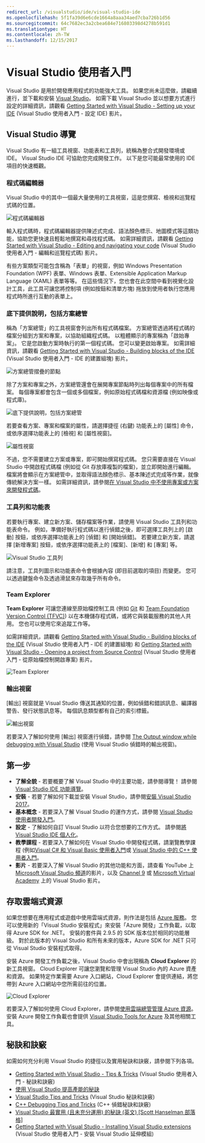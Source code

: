 ```yaml
---
redirect_url: /visualstudio/ide/visual-studio-ide
ms.openlocfilehash: 5f1fa39d6e6cde1664a8aaa34aed7cba726b1d56
ms.sourcegitcommit: 64c7682ec3a2cbea684e716803398d4278b591d1
ms.translationtype: HT
ms.contentlocale: zh-TW
ms.lasthandoff: 12/15/2017
---
```

# <a name="get-started-with-visual-studio"></a>Visual Studio 使用者入門
Visual Studio 是用於開發應用程式的功能強大工具。 如果您尚未這麼做，請繼續進行，並下載和安裝 [Visual Studio](https://www.visualstudio.com/vs/)。 如需下載 Visual Studio 並以想要方式進行設定的詳細資訊，請觀看 [Getting Started with Visual Studio - Setting up your IDE](https://www.youtube.com/watch?v=xLCedknQkN0&list=PLReL099Y5nRfw6VNvzMkv0sabT2crbSpK&index=1) (Visual Studio 使用者入門 - 設定 IDE) 影片。

## <a name="visual-studio-tour"></a>Visual Studio 導覽
Visual Studio 有一組工具視窗、功能表和工具列，統稱為整合式開發環境或 IDE。 Visual Studio IDE 可協助您完成開發工作。 以下是您可能最常使用的 IDE 項目的快速概觀。

### <a name="code-editor"></a>程式碼編輯器
Visual Studio 中的其中一個最大量使用的工具視窗，這是您撰寫、檢視和巡覽程式碼的位置。

![程式碼編輯器](../ide/media/VSIDE_CodeWindow.png)

輸入程式碼時，程式碼編輯器提供陳述式完成、語法顏色標示、地圖模式等這類功能，協助您更快速且輕鬆地撰寫和尋找程式碼。 如需詳細資訊，請觀看 [Getting Started with Visual Studio - Editing and navigating your code](https://www.youtube.com/watch?v=4glwwioCVjA&list=PLReL099Y5nRfw6VNvzMkv0sabT2crbSpK&index=5) (Visual Studio 使用者入門 - 編輯和巡覽程式碼) 影片。

有些方案類型可能包含稱為「表單」的視窗，例如 Windows Presentation Foundation (WPF) 表單、Windows 表單、Extensible Application Markup Language (XAML) 表單等等。 在這些情況下，您也會在此空間中看到視覺化設計工具，此工具可讓您將控制項 (例如按鈕和清單方塊) 拖放到使用者執行您應用程式時所進行互動的表單上。

### <a name="solution-explorer"></a>底下提供說明，包括方案總管
稱為「方案總管」的工具視窗會列出所有程式碼檔案。 方案總管透過將程式碼的檔案分組到方案和專案，以協助組織程式碼。 以粗體顯示的專案稱為「啟始專案」。 它是您啟動方案時執行的第一個程式碼。 您可以變更啟始專案。 如需詳細資訊，請觀看 [Getting Started with Visual Studio - Building blocks of the IDE](https://www.youtube.com/watch?v=JHc3_gsCmZg&index=2&list=PLReL099Y5nRfw6VNvzMkv0sabT2crbSpK) (Visual Studio 使用者入門 - IDE 的建置組塊) 影片。

![方案總管摺疊的節點](../ide/media/VSIDE_SolutionExplorer2_callouts.png)

 除了方案和專案之外，方案總管還會在展開專案節點時列出每個專案中的所有檔案。 每個專案都會包含一個或多個檔案，例如原始程式碼檔和資源檔 (例如映像或程式庫)。

![底下提供說明，包括方案總管](../ide/media/VSIDE_SolutionExplorer3.png)

若要查看方案、專案和檔案的屬性，請選擇捷徑 (右鍵) 功能表上的 [屬性] 命令，或依序選擇功能表上的 [檢視] 和 [屬性視窗]。

![屬性視窗](../ide/media/VSIDE_SolutionExplorer4.png)

不過，您不需要建立方案或專案，即可開始撰寫程式碼。 您只需要直接在 Visual Studio 中開啟程式碼檔 (例如從 Git 存放庫複製的檔案)，並立即開始進行編輯。 檔案將會顯示在方案總管中，並取得語法顏色標示、基本陳述式完成等作業，就像傳統解決方案一樣。 如需詳細資訊，請參閱[在 Visual Studio 中不使用專案或方案來開發程式碼](../ide/develop-code-in-visual-studio-without-projects-or-solutions.md)。

### <a name="toolbar-and-menus"></a>工具列和功能表
若要執行專案、建立新方案、儲存檔案等作業，請使用 Visual Studio 工具列和功能表命令。 例如，準備好執行程式碼以進行偵錯之後，即可選擇工具列上的 [啟動] 按鈕，或依序選擇功能表上的 [偵錯] 和 [開始偵錯]。 若要建立新方案，請選擇 [新增專案] 按鈕，或依序選擇功能表上的 [檔案]、[新增] 和 [專案] 等。

![Visual Studio 工具列](../ide/media/VSIDE_SolutionExplorer5_callouts.png)

請注意，工具列圖示和功能表命令會根據內容 (即目前選取的項目) 而變更。 您可以透過鍵盤命令及透過滑鼠來存取幾乎所有命令。

### <a name="team-explorer"></a>Team Explorer
**Team Explorer** 可讓您連線至原始檔控制工具 (例如 [Git](https://git-scm.com/) 和 [Team Foundation Version Control (TFVC)](https://www.visualstudio.com/en-us/docs/tfvc/overview)) 以在本機儲存程式碼，或將它與裝載服務的其他人共用。 您也可以使用它來追蹤工作等。

如需詳細資訊，請觀看 [Getting Started with Visual Studio - Building blocks of the IDE](https://www.youtube.com/watch?v=JHc3_gsCmZg&index=2&list=PLReL099Y5nRfw6VNvzMkv0sabT2crbSpK) (Visual Studio 使用者入門 - IDE 的建置組塊) 和 [Getting Started with Visual Studio - Opening a project from Source Control](https://www.youtube.com/watch?v=pc9vX_4RGV4&list=PLReL099Y5nRfw6VNvzMkv0sabT2crbSpK&index=3) (Visual Studio 使用者入門 - 從原始檔控制開啟專案) 影片。

![Team Explorer](../ide/media/TeamExplorer.png)

### <a name="output-window"></a>輸出視窗
[輸出] 視窗就是 Visual Studio 傳送其通知的位置，例如偵錯和錯誤訊息、編譯器警告、發行狀態訊息等。 每個訊息類型都有自己的索引標籤。

![輸出視窗](../ide/media/VSIDE_OutputWindow.png)

若要深入了解如何使用 [輸出] 視窗進行偵錯，請參閱 [The Output window while debugging with Visual Studio](https://blogs.msdn.microsoft.com/visualstudioalm/2015/02/09/the-output-window-while-debugging-with-visual-studio/) (使用 Visual Studio 偵錯時的輸出視窗)。

## <a name="first-steps"></a>第一步
- **了解全貌** - 若要概要了解 Visual Studio 中的主要功能，請參閱導覽！ 請參閱 [Visual Studio IDE 功能導覽](../ide/visual-studio-ide.md)。
- **安裝** - 若要了解如何下載並安裝 Visual Studio，請參閱[安裝 Visual Studio 2017](../install/install-visual-studio.md)。
- **基本概念** - 若要深入了解 Visual Studio 的運作方式，請參閱 [Visual Studio 使用者開發入門](../ide/get-started-developing-with-visual-studio.md)。
- **設定** - 了解如何自訂 Visual Studio 以符合您想要的工作方式。 請參閱[將 Visual Studio IDE 個人化](../ide/personalizing-the-visual-studio-ide.md)。
- **教學課程** - 若要深入了解如何在 Visual Studio 中開發程式碼，請瀏覽教學課程 (例如[Visual C# 和 Visual Basic 使用者入門](../ide/getting-started-with-visual-csharp-and-visual-basic.md)或 [Visual Studio 中的 C++ 使用者入門](../ide/getting-started-with-cpp-in-visual-studio.md)。
- **影片** - 若要深入了解 Visual Studio 的其他功能和方面，請查看 YouTube 上 [Microsoft Visual Studio 頻道](https://www.youtube.com/user/VisualStudio/videos)的影片，以及 [Channel 9](https://channel9.msdn.com/Tags/visual+studio) 或 [Microsoft Virtual Academy](https://mva.microsoft.com/product-training/visual-studio-courses#!jobf=Developer) 上的 Visual Studio 影片。

## <a name="access-cloud-based-resources"></a>存取雲端式資源
如果您想要在應用程式或遊戲中使用雲端式資源，則作法是包括 [Azure 服務](https://azure.microsoft.com/en-us/services/)。 您可以使用新的「Visual Studio 安裝程式」來安裝「Azure 開發」工作負載，以取得 Azure SDK for .NET。 安裝的套件與 2.9.5 的 SDK 版本位於相同的功能層級。 對於此版本的 Visual Studio 和所有未來的版本，Azure SDK for .NET 只可從 Visual Studio 安裝程式取得。

安裝 Azure 開發工作負載之後，Visual Studio 中會出現稱為 **Cloud Explorer** 的新工具視窗。 Cloud Explorer 可讓您瀏覽和管理 Visual Studio 內的 Azure 資產和資源。 如果特定作業需要 Azure 入口網站，Cloud Explorer 會提供連結，將您帶到 Azure 入口網站中您所需前往的位置。

![Cloud Explorer](../ide/media/VSIDE_CloudExplorer.png)

若要深入了解如何使用 Cloud Explorer，請參閱[使用雲端總管管理 Azure 資源](https://azure.microsoft.com/en-us/documentation/articles/vs-azure-tools-resources-managing-with-cloud-explorer/)。
安裝 Azure 開發工作負載也會提供 [Visual Studio Tools for Azure](https://www.visualstudio.com/vs/azure-tools/) 及其他相關工具。

## <a name="tips-and-tricks"></a>秘訣和訣竅
如需如何充分利用 Visual Studio 的捷徑以及實用秘訣和訣竅，請參閱下列各項。
- [Getting Started with Visual Studio - Tips & Tricks](https://www.youtube.com/watch?v=vmXqGwn1Glk&list=PLReL099Y5nRfw6VNvzMkv0sabT2crbSpK&index=4) (Visual Studio 使用者入門 - 秘訣和訣竅)
- [使用 Visual Studio 提高產能的秘訣](../ide/productivity-tips-for-visual-studio.md)
- [Visual Studio Tips and Tricks](https://channel9.msdn.com/events/TechEd/2013/DEV-B353) (Visual Studio 秘訣和訣竅)
- [C++ Debugging Tips and Tricks](https://channel9.msdn.com/Shows/Visual-Studio-Toolbox/C-Plus-Plus-Debugging-Tips-and-Tricks) (C++ 偵錯秘訣和訣竅)
- [Visual Studio 最實用 (且未充分運用) 的秘訣 (英文) [Scott Hanselman 部落格]](https://www.hanselman.com/blog/VisualStudiosMostUsefulAndUnderusedTips.aspx)
- [Getting Started with Visual Studio - Installing Visual Studio extensions](https://www.youtube.com/watch?v=MWLLQaknRZY&list=PLReL099Y5nRfw6VNvzMkv0sabT2crbSpK&index=7) (Visual Studio 使用者入門 - 安裝 Visual Studio 延伸模組)

